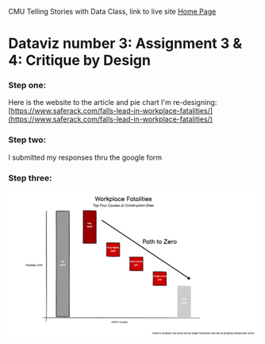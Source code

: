 CMU Telling Stories with Data Class, link to live site [Home Page](https://bripperg.github.io/tell_stories_CMU/)

# Dataviz number 3: Assignment 3 & 4: Critique by Design

### Step one:

Here is the website to the article and pie chart I'm re-designing: [https://www.saferack.com/falls-lead-in-workplace-fatalities/](https://www.saferack.com/falls-lead-in-workplace-fatalities/)


### Step two:

I submitted my responses thru the google form

### Step three:

![Wire Frame](/Wireframe.PNG)
